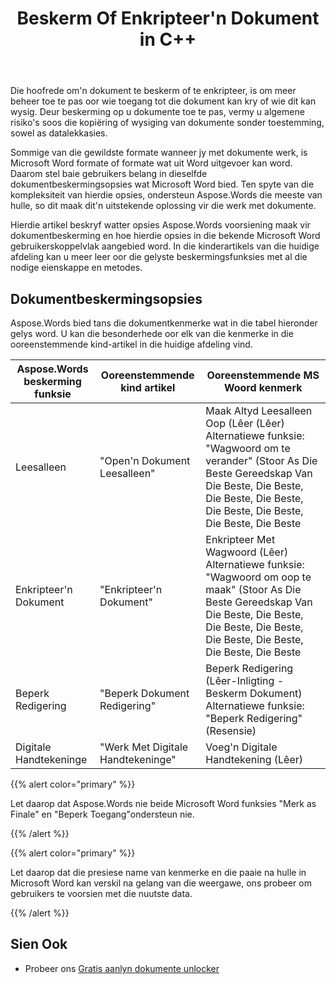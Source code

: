 ﻿---
title: Beskerm Of Enkripteer'n Dokument in C++
second_title: Aspose.Words vir C++
articleTitle: Beskerm of Enkripteer'n Dokument
linktitle: Beskerm of Enkripteer'n Dokument
description: "Aspose.Words vir C++ bied Lees-Alleen, Enkripteer'n Dokument, Beperk Redigering, en Digitale Handtekeninge vir dokument beskerming. Aspose.Words ondersteun die meeste Woordbeskermingsopsies."
type: docs
weight: 50
url: /af/cpp/protect-or-encrypt-a-document/
---

Die hoofrede om'n dokument te beskerm of te enkripteer, is om meer beheer toe te pas oor wie toegang tot die dokument kan kry of wie dit kan wysig. Deur beskerming op u dokumente toe te pas, vermy u algemene risiko's soos die kopiëring of wysiging van dokumente sonder toestemming, sowel as datalekkasies.

Sommige van die gewildste formate wanneer jy met dokumente werk, is Microsoft Word formate of formate wat uit Word uitgevoer kan word. Daarom stel baie gebruikers belang in dieselfde dokumentbeskermingsopsies wat Microsoft Word bied. Ten spyte van die kompleksiteit van hierdie opsies, ondersteun Aspose.Words die meeste van hulle, so dit maak dit'n uitstekende oplossing vir die werk met dokumente.

Hierdie artikel beskryf watter opsies Aspose.Words voorsiening maak vir dokumentbeskerming en hoe hierdie opsies in die bekende Microsoft Word gebruikerskoppelvlak aangebied word. In die kinderartikels van die huidige afdeling kan u meer leer oor die gelyste beskermingsfunksies met al die nodige eienskappe en metodes.

## Dokumentbeskermingsopsies

Aspose.Words bied tans die dokumentkenmerke wat in die tabel hieronder gelys word. U kan die besonderhede oor elk van die kenmerke in die ooreenstemmende kind-artikel in die huidige afdeling vind.

| Aspose.Words beskerming funksie | Ooreenstemmende kind artikel | Ooreenstemmende MS Woord kenmerk |
| ------------------------------- | ------------------------------ | ------------------------------------------------------------ |
| Leesalleen | "Open'n Dokument Leesalleen" | Maak Altyd Leesalleen Oop (Lêer (Lêer)<br />Alternatiewe funksie: "Wagwoord om te verander" (Stoor As Die Beste Gereedskap Van Die Beste, Die Beste, Die Beste, Die Beste, Die Beste, Die Beste, Die Beste, Die Beste |
| Enkripteer'n Dokument | "Enkripteer'n Dokument" | Enkripteer Met Wagwoord (Lêer)<br />Alternatiewe funksie: "Wagwoord om oop te maak" (Stoor As Die Beste Gereedskap Van Die Beste, Die Beste, Die Beste, Die Beste, Die Beste, Die Beste, Die Beste, Die Beste |
| Beperk Redigering | "Beperk Dokument Redigering" | Beperk Redigering (Lêer-Inligting - Beskerm Dokument)<br />Alternatiewe funksie: "Beperk Redigering" (Resensie) |
| Digitale Handtekeninge | "Werk Met Digitale Handtekeninge" | Voeg'n Digitale Handtekening (Lêer) |

{{% alert color="primary" %}}

Let daarop dat Aspose.Words nie beide Microsoft Word funksies "Merk as Finale" en "Beperk Toegang"ondersteun nie.

{{% /alert %}}

{{% alert color="primary" %}}

Let daarop dat die presiese name van kenmerke en die paaie na hulle in Microsoft Word kan verskil na gelang van die weergawe, ons probeer om gebruikers te voorsien met die nuutste data.

{{% /alert %}}

## Sien Ook

* Probeer ons [Gratis aanlyn dokumente unlocker](https://products.aspose.app/words/unlock)

